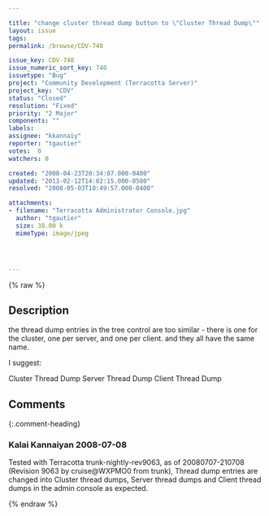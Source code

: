 ```yaml
---

title: "change cluster thread dump button to \"Cluster Thread Dump\""
layout: issue
tags: 
permalink: /browse/CDV-740

issue_key: CDV-740
issue_numeric_sort_key: 740
issuetype: "Bug"
project: "Community Development (Terracotta Server)"
project_key: "CDV"
status: "Closed"
resolution: "Fixed"
priority: "2 Major"
components: ""
labels: 
assignee: "kkannaiy"
reporter: "tgautier"
votes:  0
watchers: 0

created: "2008-04-23T20:34:07.000-0400"
updated: "2013-02-12T14:02:15.000-0500"
resolved: "2008-05-03T18:49:57.000-0400"

attachments:
- filename: "Terracotta Administrator Console.jpg"
  author: "tgautier"
  size: 38.00 k
  mimeType: image/jpeg




---
```


{% raw %}

## Description

<div markdown="1" class="description">

the thread dump entries in the tree control are too similar - there is one for the cluster, one per server, and one per client.  and they all have the same name.

I suggest:

Cluster Thread Dump
Server Thread Dump
Client Thread Dump



</div>

## Comments


{:.comment-heading}
### **Kalai Kannaiyan** <span class="date">2008-07-08</span>

<div markdown="1" class="comment">

Tested with Terracotta trunk-nightly-rev9063, as of 20080707-210708 (Revision 9063 by cruise@WXPMO0 from trunk), Thread dump entries are changed into Cluster thread dumps, Server thread dumps and Client thread dumps in the admin console as expected.

</div>



{% endraw %}

